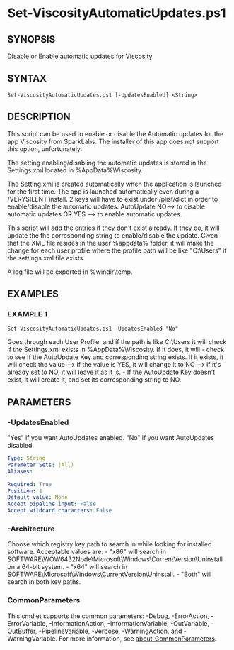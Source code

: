 # Set-ViscosityAutomaticUpdates.ps1

## SYNOPSIS
Disable or Enable automatic updates for Viscosity

## SYNTAX

```
Set-ViscosityAutomaticUpdates.ps1 [-UpdatesEnabled] <String>
```

## DESCRIPTION
This script can be used to enable or disable the Automatic updates for the app Viscosity from SparkLabs.
The installer of this app does not support this option, unfortunately.

The setting enabling/disabling the automatic updates is stored in the Settings.xml located in %AppData%\Viscosity.

The Setting.xml is created automatically when the application is launched for the first time. The app is launched automatically even during a /VERYSILENT install.
2 keys will have to exist under /plist/dict in order to enable/disable the automatic updates:
<key>AutoUpdate</key>
<string>NO</string>--> to disable automatic updates OR <string>YES</string> --> to enable automatic updates.   

This script will add the entries if they don't exist already. If they do, it will update the the corresponding string to enable/disable the update.
Given that the XML file resides in the user %appdata% folder, it will make the change for each user profile where the profile path will be like "C:\Users" if the settings.xml file exists.

A log file will be exported in %windir\temp.

## EXAMPLES

### EXAMPLE 1
```
Set-ViscosityAutomaticUpdates.ps1 -UpdatesEnabled "No"
```

Goes through each User Profile, and if the path is like C:\Users it will check if the Settings.xml exists in %AppData%\Viscosity. If it does, it will
    - check to see if the AutoUpdate Key and corresponding string exists. If it exists, it will check the value
        --> If the value is YES, it will change it to NO
        --> if it's already set to NO, it will leave it as it is.
    - If the AutoUpdate Key doesn't exist, it will create it, and set its corresponding string to NO.

## PARAMETERS

### -UpdatesEnabled
"Yes" if you want AutoUpdates enabled.
"No" if you want AutoUpdates disabled.

```yaml
Type: String
Parameter Sets: (All)
Aliases:

Required: True
Position: 1
Default value: None
Accept pipeline input: False
Accept wildcard characters: False
```

### -Architecture
Choose which registry key path to search in while looking for installed software.
Acceptable values are:
    - "x86" will search in SOFTWARE\WOW6432Node\Microsoft\Windows\CurrentVersion\Uninstall on a 64-bit system.
    - "x64" will search in SOFTWARE\Microsoft\Windows\CurrentVersion\Uninstall.
    - "Both" will search in both key paths.

### CommonParameters
This cmdlet supports the common parameters: -Debug, -ErrorAction, -ErrorVariable, -InformationAction, -InformationVariable, -OutVariable, -OutBuffer, -PipelineVariable, -Verbose, -WarningAction, and -WarningVariable. For more information, see [about_CommonParameters](http://go.microsoft.com/fwlink/?LinkID=113216).
